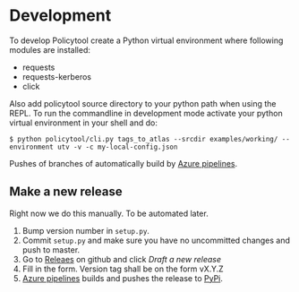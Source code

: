 # Development

To develop Policytool create a Python virtual environment where following
modules are installed:
* requests
* requests-kerberos
* click

Also add policytool source directory to your python path when using the
REPL. To run the commandline in development mode activate your python 
virtual environment in your shell and do:

```
$ python policytool/cli.py tags_to_atlas --srcdir examples/working/ --environment utv -v -c my-local-config.json
```  

Pushes of branches of automatically build by [Azure pipelines](https://dev.azure.com/SvenskaSpel/cobra-policytool/_build?definitionId=1).

## Make a new release

Right now we do this manually. To be automated later.

1. Bump version number in `setup.py`.
2. Commit `setup.py` and make sure you have no uncommitted changes and push to master.
3. Go to [Releaes](https://github.com/SvenskaSpel/cobra-policytool/releases) on github and click *Draft a new release*
4. Fill in the form. Version tag shall be on the form vX.Y.Z
5. [Azure pipelines](https://dev.azure.com/SvenskaSpel/cobra-policytool/_build?definitionId=2) builds and pushes the release to [PyPi](https://pypi.org/project/cobra-policytool/).
